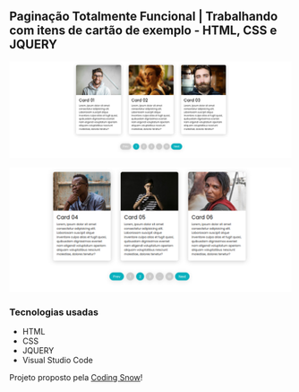 ## Paginação Totalmente Funcional | Trabalhando com itens de cartão de exemplo - HTML, CSS e JQUERY

![Paginação](/img/Screenshot%202022-04-19%20at%2021-51-39%20Pagina%C3%A7%C3%A3o%20Totalmente%20Funcional%20Trabalhando%20com%20itens%20de%20cart%C3%A3o%20de%20exemplo%20-%20HTML%20CSS%20e%20JQUERY.png)

![paginas](/img/Captura%20de%20tela%20de%202022-04-19%2022-06-56.png)


### Tecnologias usadas
- HTML
- CSS
- JQUERY
- Visual Studio Code

Projeto proposto pela [Coding Snow](https://www.codingsnow.com/)!
